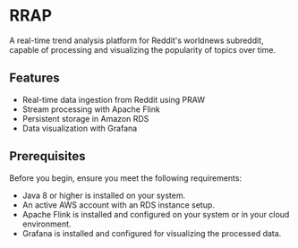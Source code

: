 # RRAP

A real-time trend analysis platform for Reddit's worldnews subreddit, capable of processing and visualizing the popularity of topics over time.

## Features

   - Real-time data ingestion from Reddit using PRAW
   - Stream processing with Apache Flink
   - Persistent storage in Amazon RDS
   - Data visualization with Grafana

## Prerequisites
Before you begin, ensure you meet the following requirements:
   - Java 8 or higher is installed on your system.
   - An active AWS account with an RDS instance setup.
   - Apache Flink is installed and configured on your system or in your cloud environment.
   - Grafana is installed and configured for visualizing the processed data.
